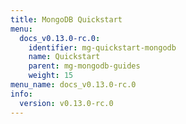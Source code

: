```yaml
---
title: MongoDB Quickstart
menu:
  docs_v0.13.0-rc.0:
    identifier: mg-quickstart-mongodb
    name: Quickstart
    parent: mg-mongodb-guides
    weight: 15
menu_name: docs_v0.13.0-rc.0
info:
  version: v0.13.0-rc.0
---
```



